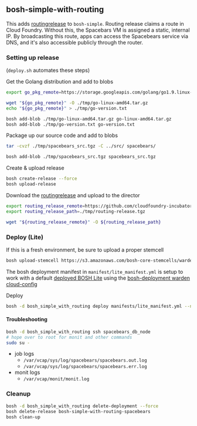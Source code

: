 ## bosh-simple-with-routing

This adds
[routingrelease](https://github.com/cloudfoundry-incubator/routing-release)
to `bosh-simple`. Routing release claims a route in Cloud Foundry. Without this,
the Spacebars VM is assigned a static, internal IP. By broadcasting this route,
apps can access the Spacebears service via DNS, and it's also accessible publicly
through the router.

### Setting up release

(`deploy.sh` automates these steps)

Get the Golang distribution and add to blobs

```bash
export go_pkg_remote=https://storage.googleapis.com/golang/go1.9.linux-amd64.tar.gz

wget "${go_pkg_remote}" -O ./tmp/go-linux-amd64.tar.gz
echo "${go_pkg_remote}" > ./tmp/go-version.txt

bosh add-blob ./tmp/go-linux-amd64.tar.gz go-linux-amd64.tar.gz
bosh add-blob ./tmp/go-version.txt go-version.txt
```

Package up our source code and add to blobs
```bash
tar -cvzf ./tmp/spacebears_src.tgz -C ../src/ spacebears/

bosh add-blob ./tmp/spacebears_src.tgz spacebears_src.tgz
```

Create & upload release
```bash
bosh create-release --force
bosh upload-release
```

Download the [routingrelease](https://github.com/cloudfoundry-incubator/routing-release) and upload to the director
```bash
export routing_release_remote=https://github.com/cloudfoundry-incubator/routing-release/releases/download/0.162.0/routing-0.162.0.tgz
export routing_release_path=./tmp/routing-release.tgz

wget "${routing_release_remote}" -O ${routing_release_path}
```

### Deploy (Lite)

If this is a fresh environment, be sure to upload a proper stemcell
```bash
bosh upload-stemcell https://s3.amazonaws.com/bosh-core-stemcells/warden/bosh-stemcell-3445.7-warden-boshlite-ubuntu-trusty-go_agent.tgz
```

The bosh deployment manifest in `manifest/lite_manifest.yml` is setup to work
with a default [deployed BOSH Lite](https://bosh.io/docs/bosh-lite) using
the [bosh-deployment warden cloud-config](https://github.com/cloudfoundry/bosh-deployment/blob/master/warden/cloud-config.yml)

Deploy
```bash
bosh -d bosh_simple_with_routing deploy manifests/lite_manifest.yml --no-redact
```

#### Troubleshooting
```bash
bosh -d bosh_simple_with_routing ssh spacebears_db_node
# hope over to root for monit and other commands
sudo su -
```

* job logs
    * `/var/vcap/sys/log/spacebears/spacebears.out.log`
    * `/var/vcap/sys/log/spacebears/spacebears.err.log`
* monit logs
    * `/var/vcap/monit/monit.log`

###  Cleanup

```bash
bosh -d bosh_simple_with_routing delete-deployment --force
bosh delete-release bosh-simple-with-routing-spacebears
bosh clean-up
```
